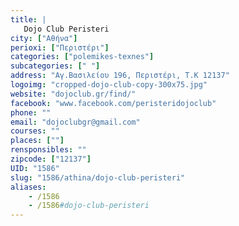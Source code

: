 ```yaml
---
title: |
   Dojo Club Peristeri
city: ["Αθήνα"]
perioxi: ["Περιστέρι"]
categories: ["polemikes-texnes"]
subcategories: [" "]
address: "Αγ.Βασιλείου 196, Περιστέρι, T.K 12137"
logoimg: "cropped-dojo-club-copy-300x75.jpg"
website: "dojoclub.gr/find/"
facebook: "www.facebook.com/peristeridojoclub"
phone: ""
email: "dojoclubgr@gmail.com"
courses: ""
places: [""]
rensponsibles: ""
zipcode: ["12137"]
UID: "1586"
slug: "1586/athina/dojo-club-peristeri"
aliases:
    - /1586
    - /1586#dojo-club-peristeri
---
```


